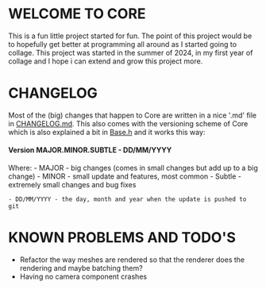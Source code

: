 # WELCOME TO CORE

This is a fun little project started for fun. The point of this project would be to hopefully get better at programming all around as I started going to collage. This project was started in the summer of 2024, in my first year of collage and I hope i can extend and grow this project more.

# CHANGELOG

Most of the (big) changes that happen to Core are written in a nice '.md' file in [CHANGELOG.md](CHANGELOG.md). This also comes with the versioning scheme of Core which is also explained a bit in [Base.h](Engine/Source/Base.h) and it works this way:

#### Version MAJOR.MINOR.SUBTLE - DD/MM/YYYY

Where: - MAJOR - big changes (comes in small changes but add up to a big change) - MINOR - small update and features, most common - Subtle - extremely small changes and bug fixes

    - DD/MM/YYYY - the day, month and year when the update is pushed to git

# KNOWN PROBLEMS AND TODO'S

- Refactor the way meshes are rendered so that the renderer does the rendering and maybe batching them?
- Having no camera component crashes
